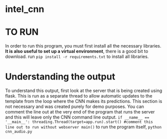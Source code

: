 # intel_cnn

# TO RUN
In order to run this program, you must first install all the necessary libraries. **It is also useful to set up a virtual environment**, there is a good bit to download.
run `pip install -r requirements.txt` to install all libraries. 
# Understanding the output
To understand this output, first look at the server that is being created using flask. This is run as a separate thread to allow automatic updates to the template from the loop where the CNN makes its predictions. This section is not necessary and was created purely for demo purposes. You can comment the line out at the very end of the program that runs the server and this will leave only the CNN command line output. 
`if __name__ == '__main__':
    threading.Thread(target=app.run).start() #comment this line out to run without webserver
    main()`
to run the program itself, `python cnn_audio.py`
